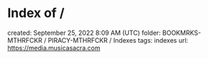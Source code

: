 # Index of /

created: September 25, 2022 8:09 AM (UTC)
folder: BOOKMRKS-MTHRFCKR / PIRACY-MTHRFCKR / Indexes
tags: indexes
url: https://media.musicasacra.com